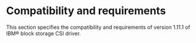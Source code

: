 # Compatibility and requirements

This section specifies the compatibility and requirements of version 1.11.1 of IBM® block storage CSI driver.
